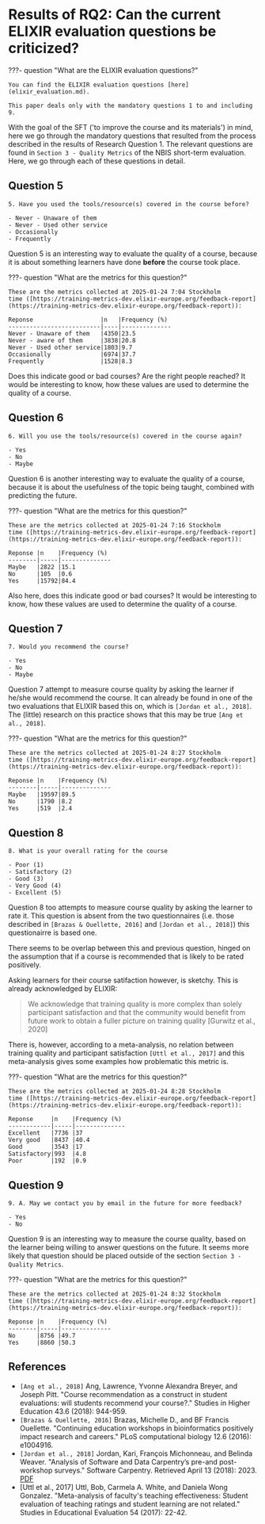 # Results of RQ2: Can the current ELIXIR evaluation questions be criticized?

???- question "What are the ELIXIR evaluation questions?"

    You can find the ELIXIR evaluation questions [here](elixir_evaluation.md).

    This paper deals only with the mandatory questions 1 to and including 9.

With the goal of the SFT ('to improve the course and its materials')
in mind, here we go through the mandatory
questions that resulted from the process
described in the results of Research Question 1.
The relevant questions are found in `Section 3 - Quality Metrics`
of the NBIS short-term evaluation.
Here, we go through each of these questions in detail.

## Question 5

```text
5. Have you used the tools/resource(s) covered in the course before?

- Never - Unaware of them
- Never - Used other service
- Occasionally
- Frequently
```

Question 5 is an interesting way to evaluate the quality of a course,
because it is about something learners have done
**before** the course took place.

???- question "What are the metrics for this question?"

    These are the metrics collected at 2025-01-24 7:04 Stockholm
    time ([https://training-metrics-dev.elixir-europe.org/feedback-report](https://training-metrics-dev.elixir-europe.org/feedback-report)):

    Reponse                   |n   |Frequency (%)
    --------------------------|----|--------------
    Never - Unaware of them   |4350|23.5
    Never - aware of them     |3838|20.8
    Never - Used other service|1803|9.7
    Occasionally              |6974|37.7
    Frequently                |1528|8.3

Does this indicate good or bad courses? Are the right people reached?
It would be interesting to know, how these values are used to determine
the quality of a course.

## Question 6

```text
6. Will you use the tools/resource(s) covered in the course again?

- Yes
- No
- Maybe
```

Question 6 is another interesting way to evaluate the quality of a course,
because it is about the usefulness of the topic being taught,
combined with predicting the future.

???- question "What are the metrics for this question?"

    These are the metrics collected at 2025-01-24 7:16 Stockholm
    time ([https://training-metrics-dev.elixir-europe.org/feedback-report](https://training-metrics-dev.elixir-europe.org/feedback-report)):

    Reponse |n    |Frequency (%)
    --------|-----|--------------
    Maybe   |2822 |15.1
    No      |105  |0.6
    Yes     |15792|84.4

Also here, does this indicate good or bad courses?
It would be interesting to know, how these values are used to determine
the quality of a course.

## Question 7

```text
7. Would you recommend the course?

- Yes
- No
- Maybe
```

Question 7 attempt to measure course quality by asking the learner
if he/she would recommend the course.
It can already be found in one of the two evaluations that ELIXIR based
this on, which is `[Jordan et al., 2018]`.
The (little) research on this practice shows that this
may be true `[Ang et al., 2018]`.

???- question "What are the metrics for this question?"

    These are the metrics collected at 2025-01-24 8:27 Stockholm
    time ([https://training-metrics-dev.elixir-europe.org/feedback-report](https://training-metrics-dev.elixir-europe.org/feedback-report)):

    Reponse |n    |Frequency (%)
    --------|-----|--------------
    Maybe   |19597|89.5
    No      |1790 |8.2
    Yes     |519  |2.4

## Question 8

```text
8. What is your overall rating for the course

- Poor (1)
- Satisfactory (2)
- Good (3)
- Very Good (4)
- Excellent (5)
```

Question 8 too attempts to measure course quality by asking the learner
to rate it. 
This question is absent from the two
questionnaires (i.e. those described in `[Brazas & Ouellette, 2016]`
and `[Jordan et al., 2018]`) this questionairre is based one.

There seems to be overlap between this and previous
question, hinged on the assumption that if a course is recommended
that is likely to be rated positively.

Asking learners for their course satifaction however,
is sketchy. This is already acknowledged by ELIXIR:

> We acknowledge that training quality is more complex than solely
> participant satisfaction and that the community would benefit from future
> work to obtain a fuller picture on training quality [Gurwitz et al., 2020]

There is, however, according to a meta-analysis,
no relation between training quality and participant
satisfaction `[Uttl et al., 2017]` and this meta-analysis
gives some examples how problematic this metric is.

???- question "What are the metrics for this question?"

    These are the metrics collected at 2025-01-24 8:28 Stockholm
    time ([https://training-metrics-dev.elixir-europe.org/feedback-report](https://training-metrics-dev.elixir-europe.org/feedback-report)):

    Reponse     |n    |Frequency (%)
    ------------|-----|--------------
    Excellent   |7736 |37
    Very good   |8437 |40.4
    Good        |3543 |17
    Satisfactory|993  |4.8
    Poor        |192  |0.9

## Question 9

```text
9. A. May we contact you by email in the future for more feedback?

- Yes
- No
```

Question 9 is an interesting way to measure the course quality, based
on the learner being willing to answer questions on the future.
It seems more likely that question should be placed outside
of the section `Section 3 - Quality Metrics`.

???- question "What are the metrics for this question?"

    These are the metrics collected at 2025-01-24 8:32 Stockholm
    time ([https://training-metrics-dev.elixir-europe.org/feedback-report](https://training-metrics-dev.elixir-europe.org/feedback-report)):

    Reponse |n    |Frequency (%)
    --------|-----|--------------
    No      |8756 |49.7
    Yes     |8860 |50.3

## References

- `[Ang et al., 2018]` Ang, Lawrence, Yvonne Alexandra Breyer, and Joseph Pitt.
  "Course recommendation as a construct in student evaluations:
  will students recommend your course?." Studies in Higher Education 43.6
  (2018): 944-959.
- `[Brazas & Ouellette, 2016]`
  Brazas, Michelle D., and BF Francis Ouellette.
  "Continuing education workshops in bioinformatics positively impact
 research and careers." PLoS computational biology 12.6 (2016): e1004916.
- `[Jordan et al., 2018]`
  Jordan, Kari, François Michonneau, and Belinda Weaver.
  "Analysis of Software and Data Carpentry’s pre-and post-workshop surveys."
  Software Carpentry. Retrieved April 13 (2018): 2023.
  [PDF](papers/jordan_et_al_2018.pdf)
- [Uttl et al., 2017]
  Uttl, Bob, Carmela A. White, and Daniela Wong Gonzalez.
  "Meta-analysis of faculty's teaching effectiveness:
  Student evaluation of teaching ratings and student learning are not related."
  Studies in Educational Evaluation 54 (2017): 22-42.

